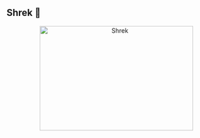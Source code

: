 ## Shrek 🥰
<p align="center">
    <img src="./Shrek.gif" alt="Shrek" width="352" height="240" />
</p>
